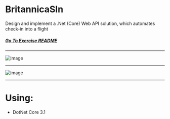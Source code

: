 # BritannicaSln
Design and implement a .Net (Core) Web API solution, which automates check-in into a flight

##### [Go To Exercise README](/Flight-Assessment.pdf)
___
![image](https://user-images.githubusercontent.com/29782774/130361425-08035697-089b-4252-996f-99478057b985.png)
___
![image](https://user-images.githubusercontent.com/29782774/130361379-1cdab6ed-bed4-406d-a92c-839d12f2aa8c.png)
___


# Using:
  * DotNet Core 3.1
  



